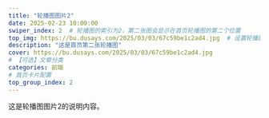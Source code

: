 ```yaml
---
title: "轮播图图片2"
date: 2025-02-23 10:00:00
swiper_index: 2  # 轮播图的索引为2，第二张图会显示在首页轮播图的第二个位置
top_img: https://bu.dusays.com/2025/03/03/67c59be1c2ad4.jpg  # 设置轮播图图片的路径
description: "这是首页第二张轮播图"
cover: https://bu.dusays.com/2025/03/03/67c59be1c2ad4.jpg
# 【可选】文章分类
categories: 前端
# 首页卡片配置 
top_group_index: 2
---
```

这是轮播图图片2的说明内容。
